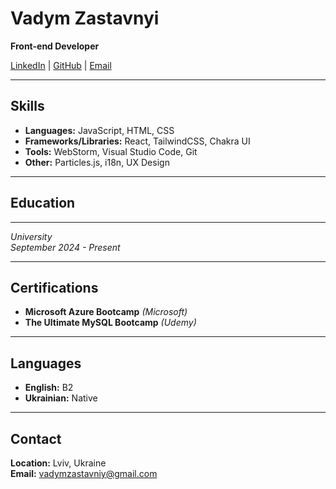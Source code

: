 # Vadym Zastavnyi

**Front-end Developer**

[LinkedIn](https://www.linkedin.com/in/vadym-zastavnyi) | [GitHub](https://github.com/wadzet) | [Email](mailto:vadymzastavniy@gmail.com)

---

## Skills

- **Languages:** JavaScript, HTML, CSS
- **Frameworks/Libraries:** React, TailwindCSS, Chakra UI
- **Tools:** WebStorm, Visual Studio Code, Git
- **Other:** Particles.js, i18n, UX Design

---

## Education

****  
*University*  
*September 2024 - Present*

---

## Certifications

- **Microsoft Azure Bootcamp** *(Microsoft)*
- **The Ultimate MySQL Bootcamp** *(Udemy)*
---

## Languages

- **English:** B2
- **Ukrainian:** Native

---

## Contact

**Location:** Lviv, Ukraine  
**Email:** vadymzastavniy@gmail.com
